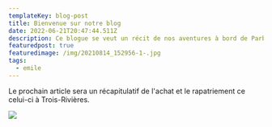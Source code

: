 ```yaml
---
templateKey: blog-post
title: Bienvenue sur notre blog
date: 2022-06-21T20:47:44.511Z
description: Ce blogue se veut un récit de nos aventures à bord de Parbleu.
featuredpost: true
featuredimage: /img/20210814_152956-1-.jpg
tags:
  - emile
---
```

Le prochain article sera un récapitulatif de l'achat et le rapatriement ce celui-ci à Trois-Rivières.

![](/img/20210823_141905-1-.jpg)